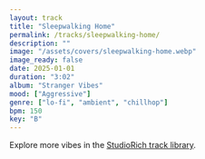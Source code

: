 ```yaml
---
layout: track
title: "Sleepwalking Home"
permalink: /tracks/sleepwalking-home/
description: ""
image: "/assets/covers/sleepwalking-home.webp"
image_ready: false
date: 2025-01-01
duration: "3:02"
album: "Stranger Vibes"
mood: ["Aggressive"]
genre: ["lo-fi", "ambient", "chillhop"]
bpm: 150
key: "B"
---
```


Explore more vibes in the [StudioRich track library](/tracks/).
